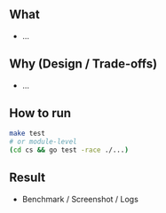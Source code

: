 ## What
- ...

## Why (Design / Trade-offs)
- ...

## How to run
```bash
make test
# or module-level
(cd cs && go test -race ./...)
```

## Result
- Benchmark / Screenshot / Logs
